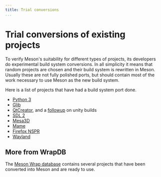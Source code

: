 ```yaml
---
title: Trial conversions
...
```


# Trial conversions of existing projects

To verify Meson's suitability for different types of projects, its developers do experimental build system conversions. In all simplicity it means that random projects are chosen and their build system is rewritten in Meson. Usually these are not fully polished ports, but should contain most of the work necessary to use Meson as the new build system.

Here is a list of projects that have had a build system port done.

* [Python 3](https://mail.python.org/pipermail/python-dev/2013-June/126748.html)
* [Glib](https://mail.gnome.org/archives/gtk-devel-list/2013-August/msg00001.html)
* [QtCreator](http://lists.qt-project.org/pipermail/qt-creator/2014-May/003584.html), and a [followup](http://lists.qt-project.org/pipermail/qt-creator/2014-May/003598.html) on unity builds
* [SDL 2](https://forums.libsdl.org/viewtopic.php?t=10093&sid=8cf1d6c83d4d73fe6cfbb7cbb16b3d28)
* [Mesa3D](https://lists.freedesktop.org/archives/mesa-dev/2014-July/064160.html)
* [Mame](http://www.mameworld.info/ubbthreads/showthreaded.php?Cat=&Number=332119&page=0&view=expanded&sb=5&o=&fpart=1&vc=1)
* [Firefox NSPR](https://groups.google.com/forum/#!topic/mozilla.dev.builds/daS3DK2F1MQ)
* [Wayland](https://lists.freedesktop.org/archives/wayland-devel/2015-February/020124.html)

## More from WrapDB

The [Meson Wrap database](https://wrapdb.mesonbuild.com) contains several projects that have been converted into Meson and are ready to use.
